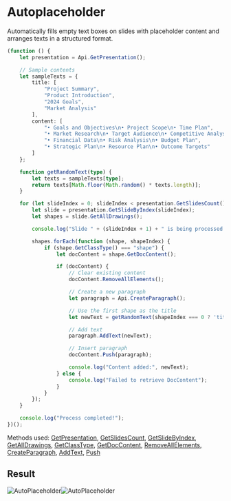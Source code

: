 # Autoplaceholder

Automatically fills empty text boxes on slides with placeholder content and arranges texts in a structured format.

<!-- This code snippet is shown in the screenshot. -->

<!-- eslint-skip -->

```ts
(function () {
    let presentation = Api.GetPresentation();

    // Sample contents
    let sampleTexts = {
        title: [
            "Project Summary",
            "Product Introduction",
            "2024 Goals",
            "Market Analysis"
        ],
        content: [
            "• Goals and Objectives\n• Project Scope\n• Time Plan",
            "• Market Research\n• Target Audience\n• Competitive Analysis",
            "• Financial Data\n• Risk Analysis\n• Budget Plan",
            "• Strategic Plan\n• Resource Plan\n• Outcome Targets"
        ]
    };

    function getRandomText(type) {
        let texts = sampleTexts[type];
        return texts[Math.floor(Math.random() * texts.length)];
    }

    for (let slideIndex = 0; slideIndex < presentation.GetSlidesCount(); slideIndex++) {
        let slide = presentation.GetSlideByIndex(slideIndex);
        let shapes = slide.GetAllDrawings();

        console.log("Slide " + (slideIndex + 1) + " is being processed...");

        shapes.forEach(function (shape, shapeIndex) {
            if (shape.GetClassType() === "shape") {
                let docContent = shape.GetDocContent();

                if (docContent) {
                    // Clear existing content
                    docContent.RemoveAllElements();

                    // Create a new paragraph
                    let paragraph = Api.CreateParagraph();

                    // Use the first shape as the title
                    let newText = getRandomText(shapeIndex === 0 ? 'title' : 'content');

                    // Add text
                    paragraph.AddText(newText);

                    // Insert paragraph
                    docContent.Push(paragraph);

                    console.log("Content added:", newText);
                } else {
                    console.log("Failed to retrieve DocContent");
                }
            }
        });
    }

    console.log("Process completed!");
})();
```

Methods used: [GetPresentation](../../../../office-api/usage-api/presentation-api/Api/Methods/GetPresentation.md), [GetSlidesCount](../../../../office-api/usage-api/presentation-api/ApiPresentation/Methods/GetSlidesCount.md), [GetSlideByIndex](../../../../office-api/usage-api/presentation-api/ApiPresentation/Methods/GetSlideByIndex.md), [GetAllDrawings](../../../../office-api/usage-api/presentation-api/ApiSlide/Methods/GetAllDrawings.md), [GetClassType](../../../../office-api/usage-api/presentation-api/ApiRun/Methods/GetClassType.md), [GetDocContent](../../../../office-api/usage-api/presentation-api/ApiShape/Methods/GetDocContent.md), [RemoveAllElements](../../../../office-api/usage-api/presentation-api/ApiDocumentContent/Methods/RemoveAllElements.md), [CreateParagraph](../../../../office-api/usage-api/presentation-api/Api/Methods/CreateParagraph.md), [AddText](../../../../office-api/usage-api/presentation-api/ApiParagraph/Methods/AddText.md), [Push](../../../../office-api/usage-api/presentation-api/ApiDocumentContent/Methods/Push.md) 

## Result

<!-- imgpath -->

![AutoPlaceholder](/assets/images/plugins/auto-placeholder.png#gh-light-mode-only)![AutoPlaceholder](/assets/images/plugins/auto-placeholder.dark.png#gh-dark-mode-only)